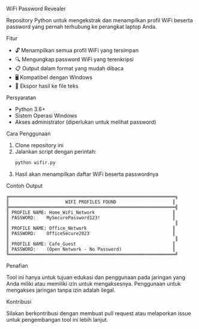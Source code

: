 WiFi Password Revealer

Repository Python untuk mengekstrak dan menampilkan profil WiFi beserta password yang pernah terhubung ke perangkat laptop Anda.

Fitur

- 🔓 Menampilkan semua profil WiFi yang tersimpan
- 🔍 Mengungkap password WiFi yang terenkripsi
- 📋 Output dalam format yang mudah dibaca
- 🖥️ Kompatibel dengan Windows
- 📂 Ekspor hasil ke file teks

Persyaratan

- Python 3.6+
- Sistem Operasi Windows
- Akses administrator (diperlukan untuk melihat password)

Cara Penggunaan

1. Clone repository ini
2. Jalankan script dengan perintah:
   ```bash
   python wifir.py
   ```
3. Hasil akan menampilkan daftar WiFi beserta passwordnya

Contoh Output

```
╔══════════════════════════════════════════════════════════════╗
║                     WIFI PROFILES FOUND                     ║
╠══════════════════════════════════════════════════════════════╣
║ PROFILE NAME: Home_WiFi_Network                             ║
║ PASSWORD:    MySecurePassword123!                           ║
║                                                              ║
║ PROFILE NAME: Office_Network                                ║
║ PASSWORD:    OfficeSecure2023                               ║
║                                                              ║
║ PROFILE NAME: Cafe_Guest                                    ║
║ PASSWORD:    (Open Network - No Password)                   ║
╚══════════════════════════════════════════════════════════════╝
```

Penafian

Tool ini hanya untuk tujuan edukasi dan penggunaan pada jaringan yang Anda miliki atau memiliki izin untuk mengaksesnya. Penggunaan untuk mengakses jaringan tanpa izin adalah ilegal.

Kontribusi

Silakan berkontribusi dengan membuat pull request atau melaporkan issue untuk pengembangan tool ini lebih lanjut.

